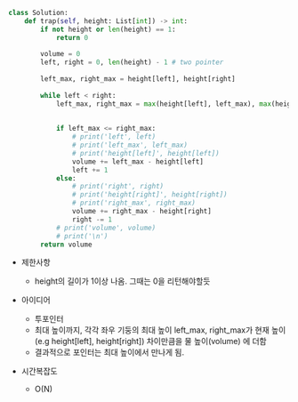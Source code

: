 ```python
class Solution:
    def trap(self, height: List[int]) -> int:
        if not height or len(height) == 1:
            return 0
        
        volume = 0
        left, right = 0, len(height) - 1 # two pointer
        
        left_max, right_max = height[left], height[right] 
        
        while left < right:
            left_max, right_max = max(height[left], left_max), max(height[right], right_max)
            
            
            if left_max <= right_max:
                # print('left', left)
                # print('left_max', left_max)
                # print('height[left]', height[left])
                volume += left_max - height[left]
                left += 1
            else:
                # print('right', right)
                # print('height[right]', height[right])
                # print('right_max', right_max)
                volume += right_max - height[right]
                right -= 1
            # print('volume', volume)
            # print('\n')
        return volume
```


- 제한사항
    - height의 길이가 1이상 나옴. 그때는 0을 리턴해야할듯
- 아이디어
    - 투포인터
    - 최대 높이까지, 각각 좌우 기둥의 최대 높이 left_max, right_max가 현재 높이 (e.g height[left], height[right]) 차이만큼을 물 높이(volume) 에 더함
    - 결과적으로 포인터는 최대 높이에서 만나게 됨.

- 시간복잡도
    - O(N)
